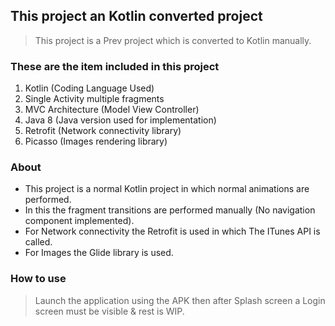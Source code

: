 ## This project an Kotlin converted project

> This project is a Prev project which is converted to Kotlin manually.

### These are the item included in this project

1. Kotlin (Coding Language Used)
2. Single Activity multiple fragments
3. MVC Architecture (Model View Controller)
3. Java 8 (Java version used for implementation)
5. Retrofit (Network connectivity library)
6. Picasso (Images rendering library)

### About
- This project is a normal Kotlin project in which normal animations are performed.
- In this the fragment transitions are performed manually (No navigation component implemented).
- For Network connectivity the Retrofit is used in which The ITunes API is called.
- For Images the Glide library is used.

### How to use
> Launch the application using the APK then after Splash screen a Login screen must be visible & rest is WIP.